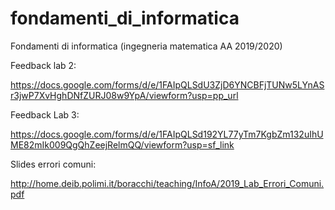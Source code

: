 # fondamenti_di_informatica
Fondamenti di informatica (ingegneria matematica AA 2019/2020)

Feedback lab 2:

https://docs.google.com/forms/d/e/1FAIpQLSdU3ZjD6YNCBFjTUNw5LYnASr3jwP7XvHghDNfZURJ08w9YpA/viewform?usp=pp_url

Feedback Lab 3:

https://docs.google.com/forms/d/e/1FAIpQLSd192YL77yTm7KgbZm132uIhUME82mIk009QgQhZeejRelmQQ/viewform?usp=sf_link

Slides errori comuni:

http://home.deib.polimi.it/boracchi/teaching/InfoA/2019_Lab_Errori_Comuni.pdf

